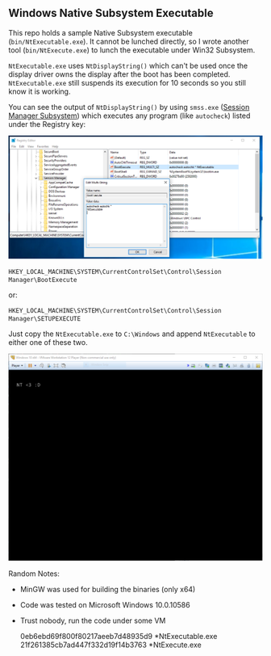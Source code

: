 ## Windows Native Subsystem Executable

This repo holds a sample Native Subsystem executable (`bin/NtExecutable.exe`).
It cannot be lunched directly, so I wrote another tool (`bin/NtExecute.exe`)
to lunch the executable under Win32 Subsystem.

`NtExecutable.exe` uses `NtDisplayString()` which can't be used once the display driver owns the display
after the boot has been completed. `NtExecutable.exe` still suspends its execution for 10 seconds so you
still know it is working.

You can see the output of `NtDisplayString()` by using `smss.exe` 
([Session Manager Subsystem](https://en.wikipedia.org/wiki/Session_Manager_Subsystem)) which executes 
any program (like `autocheck`) listed under the Registry key:

![Boot](https://raw.githubusercontent.com/Barakat/NtExecutable/master/boot-execute.png)

    HKEY_LOCAL_MACHINE\SYSTEM\CurrentControlSet\Control\Session Manager\BootExecute

or:

    HKEY_LOCAL_MACHINE\SYSTEM\CurrentControlSet\Control\Session Manager\SETUPEXECUTE

Just copy the `NtExecutable.exe` to `C:\Windows` and append `NtExecutable` to either one of these two.

![Boot](https://raw.githubusercontent.com/Barakat/NtExecutable/master/boot.png)

Random Notes:

* MinGW was used for building the binaries (only x64)
* Code was tested on Microsoft Windows 10.0.10586
* Trust nobody, run the code under some VM


    0eb6ebd69f800f80217aeeb7d48935d9 *NtExecutable.exe
    21f261385cb7ad447f332d19f14b3763 *NtExecute.exe
